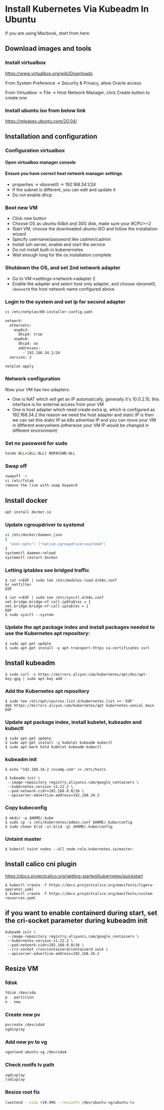 # Install Kubernetes Via Kubeadm In Ubuntu

If you are using Macbook, start from here:

## Download images and tools

### Install virtualbox

https://www.virtualbox.org/wiki/Downloads

From System Preference -> Security & Privacy, allow Oracle access

From Virtualbox -> File -> Host Network Manager, click Create button to create one

### Install ubuntu iso from below link

https://releases.ubuntu.com/20.04/

## Installation and configuration

### Configuration virtualbox

#### Open virtualbox manager console

#### Ensure you have correct host network manager settings

- properties -> vboxnet0 -> 192.168.34.1/24
- If the subnet is different, you can edit and update it
- Do not enable dhcp

### Boot new VM

- Click new button
- Choose OS as ubuntu 64bit and 30G disk, make sure your #CPU>=2
- Start VM, choose the downloaded ubuntu ISO and follow the installation wizard
- Specify username/password like cadmin/cadmin
- Install ssh server, enable and start the service
- Do not install built-in kubenernetes
- Wait enough long for the os installation complete

### Shutdown the OS, and set 2nd network adapter

- Go to VM->settings->network->adapter 2
- Enable the adapter and select host only adapter, and choose vboxnet0, `vboxnet0` the host network name configured above

### Login to the system and set ip for second adapter

```sh
vi /etc/netplan/00-installer-config.yaml

network:
  ethernets:
    enp0s3:
      dhcp4: true
    enp0s8:
      dhcp4: no
      addresses:
        - 192.168.34.2/24
  version: 2
```

```sh
netplan apply
```

### Network configuration

Now your VM has two adapters:

- One is NAT which will get an IP automatically, generally it's 10.0.2.15, this interface is for external access from your VM
- One is host adapter which need create extra ip, which is configured as 192.168.34.2
  the reason we need the host adapter and static IP is then we can set this static IP as k8s advertise IP and you can move your VM in different everywhere.(otherwise your VM IP would be changed in different environment)

### Set no password for sudo

```sh
%sudo ALL=(ALL:ALL) NOPASSWD:ALL
```

### Swap off

```sh
swapoff -a
vi /etc/fstab
remove the line with swap keyword
```

## Install docker

```sh
apt install docker.io
```

### Update cgroupdriver to systemd

```sh
vi /etc/docker/daemon.json
{
  "exec-opts": ["native.cgroupdriver=systemd"]
}
systemctl daemon-reload
systemctl restart docker
```

### Letting iptables see bridged traffic

```shell
$ cat <<EOF | sudo tee /etc/modules-load.d/k8s.conf
br_netfilter
EOF

$ cat <<EOF | sudo tee /etc/sysctl.d/k8s.conf
net.bridge.bridge-nf-call-ip6tables = 1
net.bridge.bridge-nf-call-iptables = 1
EOF
$ sudo sysctl --system
```

### Update the apt package index and install packages needed to use the Kubernetes apt repository:

```shell
$ sudo apt-get update
$ sudo apt-get install -y apt-transport-https ca-certificates curl
```

## Install kubeadm

```shell
$ sudo curl -s https://mirrors.aliyun.com/kubernetes/apt/doc/apt-key.gpg | sudo apt-key add -
```

### Add the Kubernetes apt repository

```shell
$ sudo tee /etc/apt/sources.list.d/kubernetes.list <<-'EOF'
deb https://mirrors.aliyun.com/kubernetes/apt kubernetes-xenial main
EOF
```

### Update apt package index, install kubelet, kubeadm and kubectl

```shell
$ sudo apt-get update
$ sudo apt-get install -y kubelet kubeadm kubectl
$ sudo apt-mark hold kubelet kubeadm kubectl
```

### kubeadm init
```shell
$ echo "192.168.34.2 cncamp.com" >> /etc/hosts
```

```shell
$ kubeadm init \
 --image-repository registry.aliyuncs.com/google_containers \
 --kubernetes-version v1.22.2 \
 --pod-network-cidr=192.168.0.0/16 \
 --apiserver-advertise-address=192.168.34.2
```

### Copy kubeconfig

```shell
$ mkdir -p $HOME/.kube
$ sudo cp -i /etc/kubernetes/admin.conf $HOME/.kube/config
$ sudo chown $(id -u):$(id -g) $HOME/.kube/config
```

### Untaint master

```shell
$ kubectl taint nodes --all node-role.kubernetes.io/master-
```

## Install calico cni plugin

https://docs.projectcalico.org/getting-started/kubernetes/quickstart

```shell
$ kubectl create -f https://docs.projectcalico.org/manifests/tigera-operator.yaml
$ kubectl create -f https://docs.projectcalico.org/manifests/custom-resources.yaml
```

## if you want to enable containerd during start, set the cri-socket parameter during kubeadm init
```
kubeadm init \
 --image-repository registry.aliyuncs.com/google_containers \
 --kubernetes-version v1.22.2 \
 --pod-network-cidr=192.168.0.0/16 \
 --cri-socket /run/containerd/containerd.sock \
 --apiserver-advertise-address=192.168.34.2
```

## Resize VM

### fdisk

```sh
fdisk /dev/sda
p - partition
n - new
```

### Create new pv

```sh
pvcreate /dev/sda4
vgdisplay
```

### Add new pv to vg

```sh
vgextend ubuntu-vg /dev/sda4
```

### Check rootfs lv path

```sh
vgdisplay
lvdisplay
```

### Resize root fix

```sh
lvextend --size +19.99G --resizefs /dev/ubuntu-vg/ubuntu-lv
```
